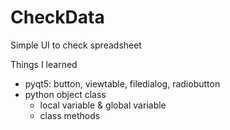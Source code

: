 # CheckData
Simple UI to check spreadsheet

Things I learned
- pyqt5: button, viewtable, filedialog, radiobutton
- python object class
  - local variable & global variable
  - class methods
